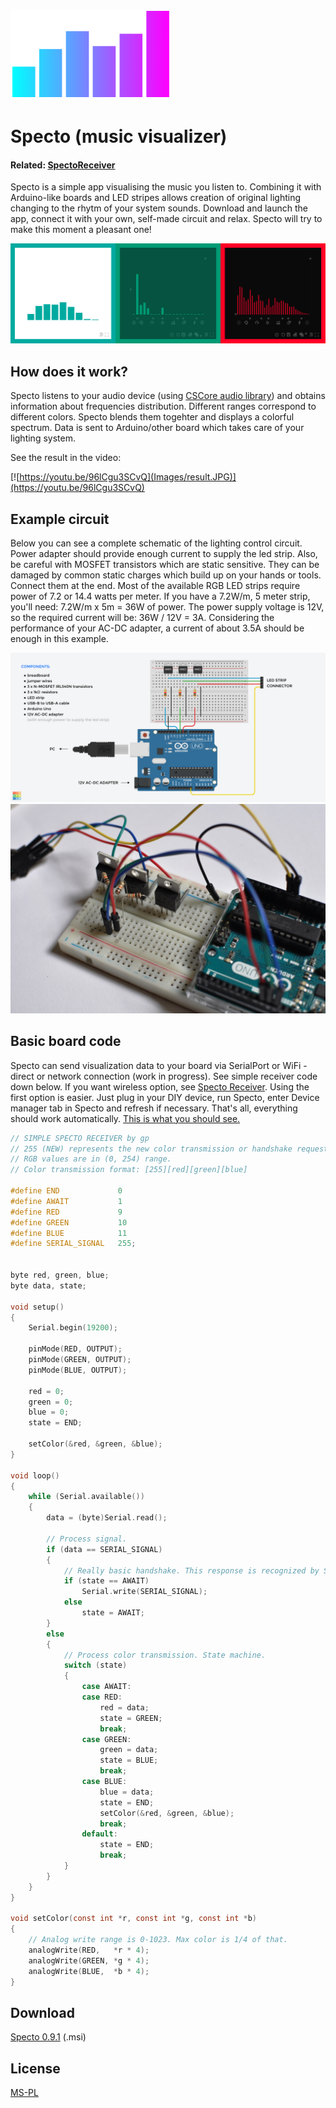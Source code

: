 
![alt Specto icon](Images/icon-flat.png) 
# Specto (music  visualizer)

#### Related: [SpectoReceiver](https://github.com/pawel-guz/Specto-Receiver)
Specto is a simple app visualising the music you listen to. Combining it with Arduino-like boards and LED stripes allows creation of original lighting changing to the rhytm of your system sounds. Download and launch the app, connect it with your own, self-made circuit and relax. Specto will try to make this moment a pleasant one!

![alt Specto screenshots](Images/visuals.png) 

## How does it work?

Specto listens to your audio device (using [CSCore audio library](https://github.com/filoe/cscore)) and obtains information about frequencies distribution. Different ranges correspond to different colors. Specto blends them togehter and displays a colorful spectrum. Data is sent to Arduino/other board which takes care of your lighting system.

See the result in the video: 

[![https://youtu.be/96lCgu3SCvQ](Images/result.JPG)](https://youtu.be/96lCgu3SCvQ)

## Example circuit

Below you can see a complete schematic of the lighting control circuit. Power adapter should provide enough current to supply the led strip. Also, be careful with MOSFET transistors which are static sensitive. They can be damaged by common static charges which build up on your hands or tools. Connect them at the end. Most of the available RGB LED strips require power of 7.2 or 14.4 watts per meter. If you have a 7.2W/m, 5 meter strip, you'll need: 7.2W/m x 5m = 36W of power. The power supply voltage is 12V, so the required current will be: 36W / 12V = 3A. Considering the performance of your AC-DC adapter, a current of about 3.5A should be enough in this example.

![alt Specto circuit schematics](Images/circuit.png) 
![alt Assemled Specto circuit](Images/breadboard.JPG) 

## Basic board code

Specto can send visualization data to your board via SerialPort or WiFi - direct or network connection (work in progress). See simple receiver code down below. If you want wireless option, see [Specto Receiver](). Using the first option is easier. Just plug in your DIY device, run Specto, enter Device manager tab in Specto and refresh if necessary. That's all, everything should work automatically. [This is what you should see.](Images/device-manager.png)

```c
// SIMPLE SPECTO RECEIVER by gp
// 255 (NEW) represents the new color transmission or handshake request ahead.
// RGB values are in (0, 254) range.
// Color transmission format: [255][red][green][blue]

#define END             0
#define AWAIT           1
#define RED             9
#define GREEN           10
#define BLUE            11
#define SERIAL_SIGNAL   255;


byte red, green, blue;    
byte data, state;

void setup()
{
    Serial.begin(19200);

    pinMode(RED, OUTPUT);
    pinMode(GREEN, OUTPUT);
    pinMode(BLUE, OUTPUT);

    red = 0;
    green = 0; 
    blue = 0;
    state = END;

    setColor(&red, &green, &blue);
}

void loop()
{
    while (Serial.available())
    {
        data = (byte)Serial.read();

        // Process signal.
        if (data == SERIAL_SIGNAL)
        {
            // Really basic handshake. This response is recognized by Specto.
            if (state == AWAIT)
                Serial.write(SERIAL_SIGNAL); 
            else
                state = AWAIT;
        }
        else
        {
            // Process color transmission. State machine.
            switch (state) 
            {
                case AWAIT:
                case RED:
                    red = data;
                    state = GREEN;
                    break;
                case GREEN:
                    green = data;
                    state = BLUE;
                    break;
                case BLUE:
                    blue = data;
                    state = END;
                    setColor(&red, &green, &blue);
                    break;
                default:
                    state = END; 
                    break;
            }
        }
    } 
}

void setColor(const int *r, const int *g, const int *b)
{ 
    // Analog write range is 0-1023. Max color is 1/4 of that.
    analogWrite(RED,   *r * 4);
    analogWrite(GREEN, *g * 4);
    analogWrite(BLUE,  *b * 4); 
}
``` 

## Download
[Specto 0.9.1](https://github.com/pawel-guz/Specto/raw/master/Setup/Release/Setup.msi) (.msi)

## License
[MS-PL](https://opensource.org/licenses/MS-PL)
